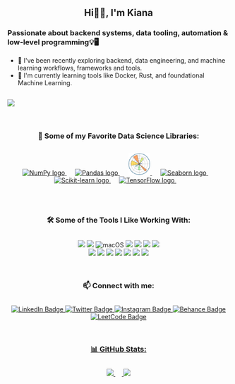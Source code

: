 <h2 align="center"> Hi👋🏻, I'm Kiana</h2>

<h3 align="left">  Passionate about backend systems, data tooling, automation & low-level programming💡🖥️</h3>
<ul align="left">
  <li>🔭 I've been recently exploring backend, data engineering, and machine learning workflows, frameworks and tools.</li>
  <li>🌱 I'm currently learning tools like Docker, Rust, and foundational Machine Learning.</li>
</ul>

##
<h3 align="left"></h3>
<p align="left">
  <img 
    src="https://github-profile-trophy.vercel.app/?username=Kiana-ko&theme=gruvbox&no-frame=true&no-bg=false&margin-w=4" 
    style="border: none; outline: none;" 
  />
</p>


<br>
<h3 align="center">🧪 Some of my Favorite Data Science Libraries:</h3>

##
<div align="center">
  <a href="https://numpy.org/" target="_blank">
    <img src="https://cdn.jsdelivr.net/gh/devicons/devicon/icons/numpy/numpy-original.svg" height="50" alt="NumPy logo" />
  </a>
  <img width="15" />

  <a href="https://pandas.pydata.org/" target="_blank">
    <img src="https://cdn.jsdelivr.net/gh/devicons/devicon/icons/pandas/pandas-original.svg" height="50" alt="Pandas logo" />
  </a>
  <img width="15" />

  <a href="https://matplotlib.org/" target="_blank">
    <img src="https://raw.githubusercontent.com/devicons/devicon/master/icons/matplotlib/matplotlib-original.svg" height="50" alt="Matplotlib logo" />
  </a>
  <img width="15" />

  <a href="https://seaborn.pydata.org/" target="_blank">
    <img src="https://seaborn.pydata.org/_images/logo-mark-lightbg.svg" height="50" alt="Seaborn logo" />
  </a>
  <img width="15" />

  <a href="https://scikit-learn.org/" target="_blank">
    <img src="https://upload.wikimedia.org/wikipedia/commons/0/05/Scikit_learn_logo_small.svg" height="50" alt="Scikit-learn logo" />
  </a>
  <img width="15" />

  <a href="https://www.tensorflow.org/" target="_blank">
    <img src="https://cdn.jsdelivr.net/gh/devicons/devicon/icons/tensorflow/tensorflow-original.svg" height="50" alt="TensorFlow logo" />
  </a>
  <img width="15" />
</div>


<br><br>
<h3 align="center">🛠️ Some of the Tools I Like Working With:</h3>

##
<p align="center">
  <!-- OS & Terminal -->
  <img src="https://img.shields.io/badge/Ubuntu-E95420?logo=ubuntu&logoColor=white&style=for-the-badge" height="35px"/>
  <img src="https://img.shields.io/badge/Linux-FCC624?logo=linux&logoColor=black&style=for-the-badge" height="35px"/>
  <img src="https://img.shields.io/badge/macOS-0A192F?style=for-the-badge&logo=apple&logoColor=white" alt="macOS" height="35px"/>
  <img src="https://img.shields.io/badge/Bash-1E2A38?logo=gnu-bash&logoColor=white&style=for-the-badge" height="35px"/>
  <img src="https://img.shields.io/badge/Rust-000000?logo=rust&logoColor=white&style=for-the-badge" height="35px"/>
  <img src="https://img.shields.io/badge/Python-3670A0?logo=python&logoColor=ffdd54&style=for-the-badge" height="35px"/>
  <img src="https://img.shields.io/badge/Java-ED8B00?logo=openjdk&logoColor=white&style=for-the-badge" height="35px"/>
  </br> <!-- For moving everything below to the next line -->
 
  <!-- Databases & Tools -->
  <img src="https://img.shields.io/badge/Node.js-6DA55F?logo=node.js&logoColor=white&style=for-the-badge" height="35px"/>
  <img src="https://img.shields.io/badge/Nodemon-76D04B?logo=nodemon&logoColor=white&style=for-the-badge" height="35px"/>
  <img src="https://img.shields.io/badge/NPM-CB3837?logo=npm&logoColor=white&style=for-the-badge" height="35px"/>
  <img src="https://img.shields.io/badge/Oracle-F80000?logo=oracle&logoColor=white&style=for-the-badge" height="35px"/>
  <img src="https://img.shields.io/badge/MongoDB-4EA94B?logo=mongodb&logoColor=white&style=for-the-badge" height="35px"/>
  <img src="https://img.shields.io/badge/Git-F05033?logo=git&logoColor=white&style=for-the-badge" height="35px"/>
  <img src="https://img.shields.io/badge/Postman-FF6C37?logo=postman&logoColor=white&style=for-the-badge" height="35px"/>
</p>



<br>
<h3 align="center">📫 Connect with me:</h3>

##
<!-- social medias:-->
<p align="center">
 <a href="https://linkedin.com/in/kiana-kooshesh" target="_blank">
    <img src="https://img.shields.io/badge/LinkedIn-0077B5?style=for-the-badge&logo=linkedin&logoColor=white" alt="LinkedIn Badge" height="35px"/>
  <a href="https://twitter.com/kianaa_ko" target="_blank">
    <img src="https://img.shields.io/badge/Twitter-1DA1F2?style=for-the-badge&logo=twitter&logoColor=white" alt="Twitter Badge" height="35px"/>
  <a href="https://instagram.com/withkianaa" target="_blank">
    <img src="https://img.shields.io/badge/Instagram-E4405F?style=for-the-badge&logo=instagram&logoColor=white" alt="Instagram Badge" height="35px"/>
  <a href="https://www.behance.net/kianakooshesh" target="_blank">
    <img src="https://img.shields.io/badge/Behance-1769FF?style=for-the-badge&logo=behance&logoColor=white" alt="Behance Badge" height="35px"/>
  <a href="https://www.leetcode.com/awesomekiana" target="_blank">
    <img src="https://img.shields.io/badge/LeetCode-FFA116?style=for-the-badge&logo=leetcode&logoColor=black" alt="LeetCode Badge" height="35px"/>
</p>


<br>
<!-- GitHub Stats -->
<h3 align="center">📊 GitHub Stats:</h3>

##
<p align="center">
  <img 
    src="https://github-readme-stats.vercel.app/api?username=Kiana-ko&theme=gruvbox&hide_border=true&include_all_commits=true&count_private=false" 
    width="450"
  />
  <img width="15" />
  <img 
    src="https://github-readme-stats.vercel.app/api/top-langs/?username=Kiana-ko&theme=gruvbox&hide_border=true&include_all_commits=true&count_private=true&layout=compact" 
    width="350"
  />
</p>


<!--
<h3 align="center"></h3>

<p align="center">
  <a href="https://github.com/kiana-ko">
    <img 
      src="https://github-readme-stats.vercel.app/api?username=kiana-ko&show_icons=true&locale=en&bg_color=0E0B18&title_color=FF4FCB&text_color=B3FFF8&icon_color=FF4FCB" 
      alt="GitHub Stats" 
      width="440"
    />
  </a>
  <a href="https://github.com/kiana-ko">
    <img 
      src="https://github-readme-stats.vercel.app/api/top-langs?username=kiana-ko&show_icons=true&locale=en&layout=compact&bg_color=0E0B18&title_color=FF4FCB&text_color=B3FFF8&icon_color=FF4FCB" 
      alt="Top Languages" 
      width="340"
    />
  </a>
</p>
-->



<!-- 
<p align="center">
  <img src="https://github-readme-streak-stats.herokuapp.com/?user=kiana-ko&theme=dark&background=0E0B18&ring=FF4FCB&fire=FF4FCB&currStreakLabel=FF4FCB&sideNums=B3FFF8&sideLabels=FF4FCB&currStreakNum=B3FFF8&dates=888888" alt="kiana-ko" />
</p>
-->
